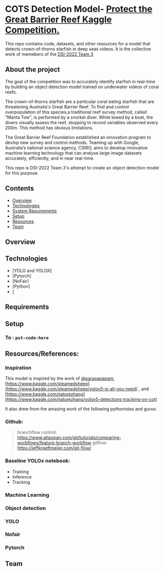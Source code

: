 # COTS Detection Model- [Protect the Great Barrier Reef Kaggle Competition.](#https://www.kaggle.com/c/tensorflow-great-barrier-reef/overview)

This repo contains code, datasets, and other resources for a model that detects crown-of-thorns starfish in deep seas videos.
It is the collective work of memebers of the [DSI-2022 Team 3](#Team)

## About the project 

The goal of the competition was to accurately identify starfish in real-time by building an object detection model trained on underwater videos of coral reefs. 

The crown-of-thorns starfish are a particular coral eating starfish that are threatening Australia's Great Barrier Reef. To find and control overpopulation of this species,a traditional reef survey method, called "Manta Tow", is performed by a snorkel diver. While towed by a boat, the divers visually assess the reef, stopping to record variables observed every 200m. This method has obvious limitations. 

The Great Barrier Reef Foundation established an innovation program to devlop new survey and control methods. Teaming up with Google, Australia’s national science agency, CSIRO, aims to develop innovative machine learning technology that can analyse large image datasets accurately, efficiently, and in near real-time.

This repo is DSI-2022 Team 3's attempt to create an object detection model for this purpose.

## Contents
* [Overview](#Overview)
* [Technologies](#technologies)
* [System Requirements](#system_requirements)
* [Setup](#setup)
* [Resources](#resources)
* [Team](#Team)

## Overview

## Technologies
* [YOLO and YOLOX]
* [Pytorch]
* [NoFair]
* [Python]
* [
## Requirements


## Setup
### To : `put-code-here`

## Resources/References:
### Inspiration
This model is inspired by the work of [@parapapapam](https://www.kaggle.com/parapapapam/yolox-inference-tracking-on-cots-lb-0-539), [https://www.kaggle.com/steamedsheep](https://www.kaggle.com/steamedsheep/yolov5-is-all-you-need)
, and [https://www.kaggle.com/naturezhang](https://www.kaggle.com/naturezhang/yolov5-detections-tracking-on-cot)

It also drew from the amazing work of the following pythonistas and gurus:
### Github:
>branchflow control: https://www.atlassian.com/git/tutorials/comparing-workflows/feature-branch-workflow
>gitflow: https://jeffkreeftmeijer.com/git-flow/
### Baseline YOLOx notebook:
* Training 
* Inference
* Tracking
### Machine Learning
### Object detection
### YOLO
### Nofair
### Pytorch

## Team
